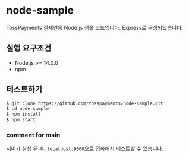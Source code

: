 # node-sample

TossPayments 결제연동 Node.js 샘플 코드입니다. Express로 구성되었습니다.

## 실행 요구조건

- Node.js >= 14.0.0
- npm

## 테스트하기

```sh
$ git clone https://github.com/tosspayments/node-sample.git
$ cd node-sample
$ npm install
$ npm start
```
### comment for main

서버가 실행 된 후, `localhost:9000`으로 접속해서 테스트할 수 있습니다.

